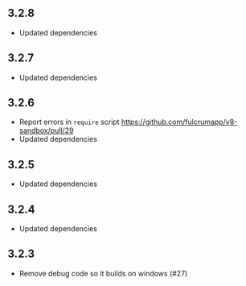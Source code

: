 ## 3.2.8

* Updated dependencies
## 3.2.7

* Updated dependencies

## 3.2.6

* Report errors in `require` script https://github.com/fulcrumapp/v8-sandbox/pull/29
* Updated dependencies

## 3.2.5

* Updated dependencies

## 3.2.4

* Updated dependencies

## 3.2.3

* Remove debug code so it builds on windows (#27)